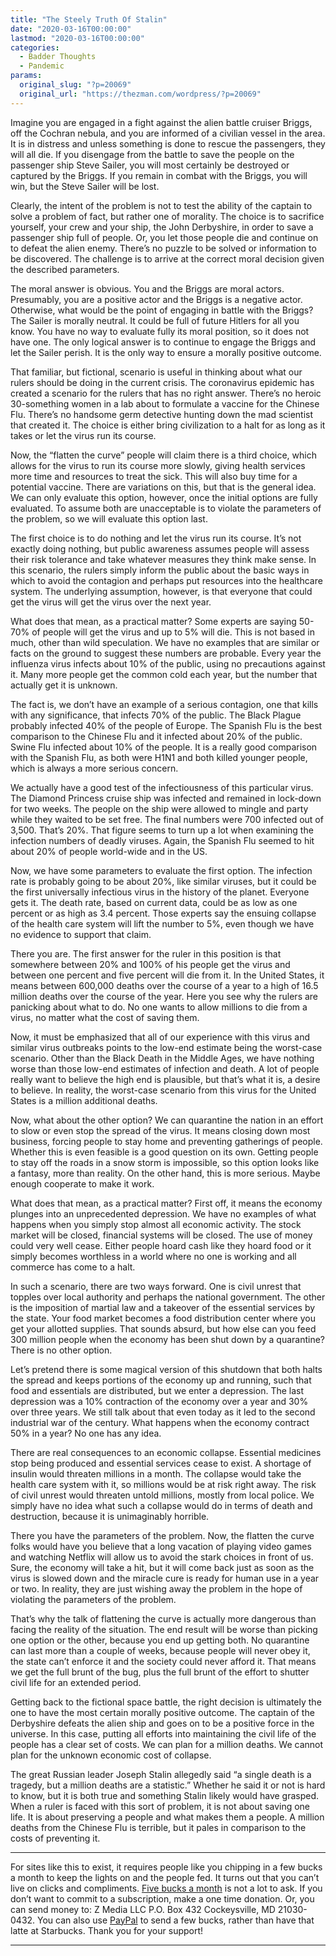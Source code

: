 ```yaml
---
title: "The Steely Truth Of Stalin"
date: "2020-03-16T00:00:00"
lastmod: "2020-03-16T00:00:00"
categories:
  - Badder Thoughts
  - Pandemic
params:
  original_slug: "?p=20069"
  original_url: "https://thezman.com/wordpress/?p=20069"
---
```


Imagine you are engaged in a fight against the alien battle cruiser
Briggs, off the Cochran nebula, and you are informed of a civilian
vessel in the area. It is in distress and unless something is done to
rescue the passengers, they will all die. If you disengage from the
battle to save the people on the passenger ship Steve Sailer, you will
most certainly be destroyed or captured by the Briggs. If you remain in
combat with the Briggs, you will win, but the Steve Sailer will be lost.

Clearly, the intent of the problem is not to test the ability of the
captain to solve a problem of fact, but rather one of morality. The
choice is to sacrifice yourself, your crew and your ship, the John
Derbyshire, in order to save a passenger ship full of people. Or, you
let those people die and continue on to defeat the alien enemy. There’s
no puzzle to be solved or information to be discovered. The challenge is
to arrive at the correct moral decision given the described parameters.

The moral answer is obvious. You and the Briggs are moral actors.
Presumably, you are a positive actor and the Briggs is a negative actor.
Otherwise, what would be the point of engaging in battle with the
Briggs? The Sailer is morally neutral. It could be full of future
Hitlers for all you know. You have no way to evaluate fully its moral
position, so it does not have one. The only logical answer is to
continue to engage the Briggs and let the Sailer perish. It is the only
way to ensure a morally positive outcome.

That familiar, but fictional, scenario is useful in thinking about what
our rulers should be doing in the current crisis. The coronavirus
epidemic has created a scenario for the rulers that has no right answer.
There’s no heroic 30-something women in a lab about to formulate a
vaccine for the Chinese Flu. There’s no handsome germ detective hunting
down the mad scientist that created it. The choice is either bring
civilization to a halt for as long as it takes or let the virus run its
course.

Now, the “flatten the curve” people will claim there is a third choice,
which allows for the virus to run its course more slowly, giving health
services more time and resources to treat the sick. This will also buy
time for a potential vaccine. There are variations on this, but that is
the general idea. We can only evaluate this option, however, once the
initial options are fully evaluated. To assume both are unacceptable is
to violate the parameters of the problem, so we will evaluate this
option last.

The first choice is to do nothing and let the virus run its course. It’s
not exactly doing nothing, but public awareness assumes people will
assess their risk tolerance and take whatever measures they think make
sense. In this scenario, the rulers simply inform the public about the
basic ways in which to avoid the contagion and perhaps put resources
into the healthcare system. The underlying assumption, however, is that
everyone that could get the virus will get the virus over the next year.

What does that mean, as a practical matter? Some experts are saying
50-70% of people will get the virus and up to 5% will die. This is not
based in much, other than wild speculation. We have no examples that are
similar or facts on the ground to suggest these numbers are probable.
Every year the influenza virus infects about 10% of the public, using no
precautions against it. Many more people get the common cold each year,
but the number that actually get it is unknown.

The fact is, we don’t have an example of a serious contagion, one that
kills with any significance, that infects 70% of the public. The Black
Plague probably infected 40% of the people of Europe. The Spanish Flu is
the best comparison to the Chinese Flu and it infected about 20% of the
public. Swine Flu infected about 10% of the people. It is a really good
comparison with the Spanish Flu, as both were H1N1 and both killed
younger people, which is always a more serious concern.

We actually have a good test of the infectiousness of this particular
virus. The Diamond Princess cruise ship was infected and remained in
lock-down for two weeks. The people on the ship were allowed to mingle
and party while they waited to be set free. The final numbers were 700
infected out of 3,500. That’s 20%. That figure seems to turn up a lot
when examining the infection numbers of deadly viruses. Again, the
Spanish Flu seemed to hit about 20% of people world-wide and in the US.

Now, we have some parameters to evaluate the first option. The infection
rate is probably going to be about 20%, like similar viruses, but it
could be the first universally infectious virus in the history of the
planet. Everyone gets it. The death rate, based on current data, could
be as low as one percent or as high as 3.4 percent. Those experts say
the ensuing collapse of the health care system will lift the number to
5%, even though we have no evidence to support that claim.

There you are. The first answer for the ruler in this position is that
somewhere between 20% and 100% of his people get the virus and between
one percent and five percent will die from it. In the United States, it
means between 600,000 deaths over the course of a year to a high of 16.5
million deaths over the course of the year. Here you see why the rulers
are panicking about what to do. No one wants to allow millions to die
from a virus, no matter what the cost of saving them.

Now, it must be emphasized that all of our experience with this virus
and similar virus outbreaks points to the low-end estimate being the
worst-case scenario. Other than the Black Death in the Middle Ages, we
have nothing worse than those low-end estimates of infection and death.
A lot of people really want to believe the high end is plausible, but
that’s what it is, a desire to believe. In reality, the worst-case
scenario from this virus for the United States is a million additional
deaths.

Now, what about the other option? We can quarantine the nation in an
effort to slow or even stop the spread of the virus. It means closing
down most business, forcing people to stay home and preventing
gatherings of people. Whether this is even feasible is a good question
on its own. Getting people to stay off the roads in a snow storm is
impossible, so this option looks like a fantasy, more than reality. On
the other hand, this is more serious. Maybe enough cooperate to make it
work.

What does that mean, as a practical matter? First off, it means the
economy plunges into an unprecedented depression. We have no examples of
what happens when you simply stop almost all economic activity. The
stock market will be closed, financial systems will be closed. The use
of money could very well cease. Either people hoard cash like they hoard
food or it simply becomes worthless in a world where no one is working
and all commerce has come to a halt.

In such a scenario, there are two ways forward. One is civil unrest that
topples over local authority and perhaps the national government. The
other is the imposition of martial law and a takeover of the essential
services by the state. Your food market becomes a food distribution
center where you get your allotted supplies. That sounds absurd, but how
else can you feed 300 million people when the economy has been shut down
by a quarantine? There is no other option.

Let’s pretend there is some magical version of this shutdown that both
halts the spread and keeps portions of the economy up and running, such
that food and essentials are distributed, but we enter a depression. The
last depression was a 10% contraction of the economy over a year and 30%
over three years. We still talk about that even today as it led to the
second industrial war of the century. What happens when the economy
contract 50% in a year? No one has any idea.

There are real consequences to an economic collapse. Essential medicines
stop being produced and essential services cease to exist. A shortage of
insulin would threaten millions in a month. The collapse would take the
health care system with it, so millions would be at risk right away. The
risk of civil unrest would threaten untold millions, mostly from local
police. We simply have no idea what such a collapse would do in terms of
death and destruction, because it is unimaginably horrible.

There you have the parameters of the problem. Now, the flatten the curve
folks would have you believe that a long vacation of playing video games
and watching Netflix will allow us to avoid the stark choices in front
of us. Sure, the economy will take a hit, but it will come back just as
soon as the virus is slowed down and the miracle cure is ready for human
use in a year or two. In reality, they are just wishing away the problem
in the hope of violating the parameters of the problem.

That’s why the talk of flattening the curve is actually more dangerous
than facing the reality of the situation. The end result will be worse
than picking one option or the other, because you end up getting both.
No quarantine can last more than a couple of weeks, because people will
never obey it, the state can’t enforce it and the society could never
afford it. That means we get the full brunt of the bug, plus the full
brunt of the effort to shutter civil life for an extended period.

Getting back to the fictional space battle, the right decision is
ultimately the one to have the most certain morally positive outcome.
The captain of the Derbyshire defeats the alien ship and goes on to be a
positive force in the universe. In this case, putting all efforts into
maintaining the civil life of the people has a clear set of costs. We
can plan for a million deaths. We cannot plan for the unknown economic
cost of collapse.

The great Russian leader Joseph Stalin allegedly said “a single death is
a tragedy, but a million deaths are a statistic.” Whether he said it or
not is hard to know, but it is both true and something Stalin likely
would have grasped. When a ruler is faced with this sort of problem, it
is not about saving one life. It is about preserving a people and what
makes them a people. A million deaths from the Chinese Flu is terrible,
but it pales in comparison to the costs of preventing it.

------------------------------------------------------------------------

For sites like this to exist, it requires people like you chipping in a
few bucks a month to keep the lights on and the people fed. It turns out
that you can’t live on clicks and compliments.
<a href="https://www.subscribestar.com/the-z-blog"
rel="noopener noreferrer" target="_blank">Five bucks a month</a> is not
a lot to ask. If you don’t want to commit to a subscription, make a one
time donation. Or, you can send money to: Z Media LLC P.O. Box 432
Cockeysville, MD 21030-0432. You can also use <a
href="https://www.paypal.com/cgi-bin/webscr?cmd=_s-xclick&amp;hosted_button_id=UDAS2Q8JYA6CN&amp;source=url"
rel="noopener noreferrer" target="_blank">PayPal</a> to send a few
bucks, rather than have that latte at Starbucks. Thank you for your
support!

------------------------------------------------------------------------
